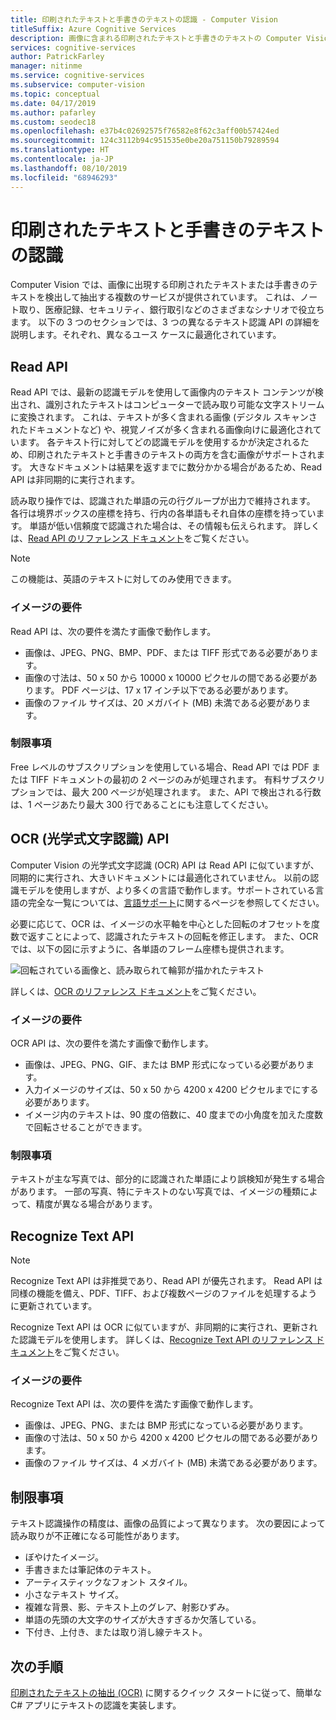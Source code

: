 ```yaml
---
title: 印刷されたテキストと手書きのテキストの認識 - Computer Vision
titleSuffix: Azure Cognitive Services
description: 画像に含まれる印刷されたテキストと手書きのテキストの Computer Vision API を使用した認識に関する概念。
services: cognitive-services
author: PatrickFarley
manager: nitinme
ms.service: cognitive-services
ms.subservice: computer-vision
ms.topic: conceptual
ms.date: 04/17/2019
ms.author: pafarley
ms.custom: seodec18
ms.openlocfilehash: e37b4c02692575f76582e8f62c3aff00b57424ed
ms.sourcegitcommit: 124c3112b94c951535e0be20a751150b79289594
ms.translationtype: HT
ms.contentlocale: ja-JP
ms.lasthandoff: 08/10/2019
ms.locfileid: "68946293"
---
```

# <a name="recognize-printed-and-handwritten-text"></a>印刷されたテキストと手書きのテキストの認識

Computer Vision では、画像に出現する印刷されたテキストまたは手書きのテキストを検出して抽出する複数のサービスが提供されています。 これは、ノート取り、医療記録、セキュリティ、銀行取引などのさまざまなシナリオで役立ちます。 以下の 3 つのセクションでは、3 つの異なるテキスト認識 API の詳細を説明します。それぞれ、異なるユース ケースに最適化されています。

## <a name="read-api"></a>Read API

Read API では、最新の認識モデルを使用して画像内のテキスト コンテンツが検出され、識別されたテキストはコンピューターで読み取り可能な文字ストリームに変換されます。 これは、テキストが多く含まれる画像 (デジタル スキャンされたドキュメントなど) や、視覚ノイズが多く含まれる画像向けに最適化されています。 各テキスト行に対してどの認識モデルを使用するかが決定されるため、印刷されたテキストと手書きのテキストの両方を含む画像がサポートされます。 大きなドキュメントは結果を返すまでに数分かかる場合があるため、Read API は非同期的に実行されます。

読み取り操作では、認識された単語の元の行グループが出力で維持されます。 各行は境界ボックスの座標を持ち、行内の各単語もそれ自体の座標を持っています。 単語が低い信頼度で認識された場合は、その情報も伝えられます。 詳しくは、[Read API のリファレンス ドキュメント](https://westus.dev.cognitive.microsoft.com/docs/services/5adf991815e1060e6355ad44/operations/2afb498089f74080d7ef85eb)をご覧ください。

> [!NOTE]
> この機能は、英語のテキストに対してのみ使用できます。

### <a name="image-requirements"></a>イメージの要件

Read API は、次の要件を満たす画像で動作します。

- 画像は、JPEG、PNG、BMP、PDF、または TIFF 形式である必要があります。
- 画像の寸法は、50 x 50 から 10000 x 10000 ピクセルの間である必要があります。 PDF ページは、17 x 17 インチ以下である必要があります。
- 画像のファイル サイズは、20 メガバイト (MB) 未満である必要があります。

### <a name="limitations"></a>制限事項

Free レベルのサブスクリプションを使用している場合、Read API では PDF または TIFF ドキュメントの最初の 2 ページのみが処理されます。 有料サブスクリプションでは、最大 200 ページが処理されます。 また、API で検出される行数は、1 ページあたり最大 300 行であることにも注意してください。

## <a name="ocr-optical-character-recognition-api"></a>OCR (光学式文字認識) API

Computer Vision の光学式文字認識 (OCR) API は Read API に似ていますが、同期的に実行され、大きいドキュメントには最適化されていません。 以前の認識モデルを使用しますが、より多くの言語で動作します。サポートされている言語の完全な一覧については、[言語サポート](language-support.md#text-recognition)に関するページを参照してください。

必要に応じて、OCR は、イメージの水平軸を中心とした回転のオフセットを度数で返すことによって、認識されたテキストの回転を修正します。 また、OCR では、以下の図に示すように、各単語のフレーム座標も提供されます。

![回転されている画像と、読み取られて輪郭が描かれたテキスト](./Images/vision-overview-ocr.png)

詳しくは、[OCR のリファレンス ドキュメント](https://westus.dev.cognitive.microsoft.com/docs/services/5adf991815e1060e6355ad44/operations/56f91f2e778daf14a499e1fc)をご覧ください。

### <a name="image-requirements"></a>イメージの要件

OCR API は、次の要件を満たす画像で動作します。

* 画像は、JPEG、PNG、GIF、または BMP 形式になっている必要があります。
* 入力イメージのサイズは、50 x 50 から 4200 x 4200 ピクセルまでにする必要があります。
* イメージ内のテキストは、90 度の倍数に、40 度までの小角度を加えた度数で回転させることができます。

### <a name="limitations"></a>制限事項

テキストが主な写真では、部分的に認識された単語により誤検知が発生する場合があります。 一部の写真、特にテキストのない写真では、イメージの種類によって、精度が異なる場合があります。

## <a name="recognize-text-api"></a>Recognize Text API

> [!NOTE]
> Recognize Text API は非推奨であり、Read API が優先されます。 Read API は同様の機能を備え、PDF、TIFF、および複数ページのファイルを処理するように更新されています。

Recognize Text API は OCR に似ていますが、非同期的に実行され、更新された認識モデルを使用します。 詳しくは、[Recognize Text API のリファレンス ドキュメント](https://westus.dev.cognitive.microsoft.com/docs/services/5adf991815e1060e6355ad44/operations/587f2c6a154055056008f200)をご覧ください。

### <a name="image-requirements"></a>イメージの要件

Recognize Text API は、次の要件を満たす画像で動作します。

- 画像は、JPEG、PNG、または BMP 形式になっている必要があります。
- 画像の寸法は、50 x 50 から 4200 x 4200 ピクセルの間である必要があります。
- 画像のファイル サイズは、4 メガバイト (MB) 未満である必要があります。

## <a name="limitations"></a>制限事項

テキスト認識操作の精度は、画像の品質によって異なります。 次の要因によって読み取りが不正確になる可能性があります。

* ぼやけたイメージ。
* 手書きまたは筆記体のテキスト。
* アーティスティックなフォント スタイル。
* 小さなテキスト サイズ。
* 複雑な背景、影、テキスト上のグレア、射影ひずみ。
* 単語の先頭の大文字のサイズが大きすぎるか欠落している。
* 下付き、上付き、または取り消し線テキスト。

## <a name="next-steps"></a>次の手順

[印刷されたテキストの抽出 (OCR)](./quickstarts/csharp-print-text.md) に関するクイック スタートに従って、簡単な C# アプリにテキストの認識を実装します。
